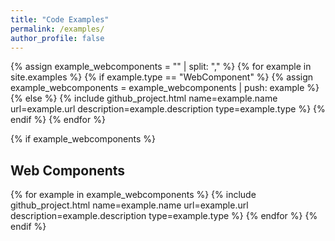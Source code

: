 ```yaml
---
title: "Code Examples"
permalink: /examples/
author_profile: false
---
```

{% assign example_webcomponents = "" | split: "," %}
{% for example in site.examples %}
    {% if example.type == "WebComponent" %}
        {% assign example_webcomponents = example_webcomponents | push: example %}
    {% else %}
        {% include github_project.html name=example.name url=example.url description=example.description type=example.type %}
    {% endif %}
{% endfor %}

{% if example_webcomponents %}
## Web Components
{% for example in example_webcomponents %}
    {% include github_project.html name=example.name url=example.url description=example.description type=example.type %}
{% endfor %}
{% endif %}